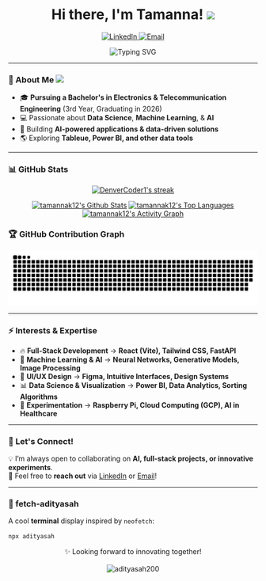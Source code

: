 <h1 align="center">Hi there, I'm Tamanna! <img src="https://raw.githubusercontent.com/MartinHeinz/MartinHeinz/master/wave.gif" width="30px"></h1>

<p align="center">
  <a href="https://www.linkedin.com/in/aditya-sah-a302ab22b" target="_blank">
    <img src="https://img.shields.io/badge/-LinkedIn-blue?style=flat&logo=linkedin&logoColor=white" alt="LinkedIn">
  </a>
  <a href="mailto:sahaditya59@gmail.com">
    <img src="https://img.shields.io/badge/-Email-D14836?style=flat&logo=gmail&logoColor=white" alt="Email">
  </a>
</p>

<p align="center">
  <img src="https://readme-typing-svg.demolab.com?font=Ysabeau+SC&pause=1000&color=00FFF&center=true&width=435&lines=Hey+there!+I+am+Aditya+;I'm+an+aspiring+software+developer+from+India" alt="Typing SVG">
</p>

---

### **🚀 About Me** <img src="https://media.giphy.com/media/mGcNjsfWAjY5AEZNw6/giphy.gif" width="50">

- 🎓 **Pursuing a Bachelor's in Electronics & Telecommunication Engineering** (3rd Year, Graduating in 2026)
- 💻 Passionate about **Data Science**, **Machine Learning**, & **AI**  
- 🚀 Building **AI-powered applications & data-driven solutions**  
- 🌎 Exploring **Tableue, Power BI, and other data tools**  

---

### **📊 GitHub Stats**
<div align="center">  
  <p>
    <a href="https://github.com/tamannak12/github-readme-streak-stats">
      <!-- Use https://streak-stats.demolab.com or self-host with your own Vercel app - visit https://git.io/streak-stats for instructions -->
      <img title="🔥 Get streak stats for your profile at git.io/streak-stats" alt="DenverCoder1's streak" src="https://github-readme-streak-stats-eight.vercel.app/?user=tamannak12&theme=monokai-metallian&hide_border=true&short_numbers=true"/>
    </a>
  </p>
</div>
  <div align="center">
    <div align="center">
  <a href="https://github.com/anuraghazra/github-readme-stats"><img alt="tamannak12's Github Stats" src="https://github-readme-stats.vercel.app/api/?username=tamannak12&show_icons=true&include_all_commits=true&count_private=true&theme=react&hide_border=true&bg_color=1F222E&title_color=F85D7F&icon_color=F8D866" height="192px"/></a>
  <a href="https://github.com/anuraghazra/github-readme-stats"><img alt="tamannak12's Top Languages" src="https://github-readme-stats.vercel.app/api/top-langs/?username=tamannak12&langs_count=8&layout=compact&theme=react&hide_border=true&bg_color=1F222E&title_color=F85D7F&icon_color=F8D866&hide=Jupyter%20Notebook,Roff" height="192px"/></a>
    </div>
    <a href="https://github.com/ashutosh00710/github-readme-activity-graph"><img alt="tamannak12's Activity Graph" src="https://github-readme-activity-graph.vercel.app/graph/?username=tamannak12&bg_color=1F222E&color=F8D866&line=F85D7F&point=FFFFFF&hide_border=true" /></a>
   </div>

### 🏆 GitHub Contribution Graph
<picture>
  <source media="(prefers-color-scheme: dark)" srcset="https://raw.githubusercontent.com/tamannak12/tamannak12/output/github-contribution-grid-snake-dark.svg">
  <img alt="snake animation" src="https://raw.githubusercontent.com/tamannak12/tamannak12/output/github-contribution-grid-snake.svg">
</picture>

</div>

---

### **⚡ Interests & Expertise**
- 🔥 **Full-Stack Development** → **React (Vite), Tailwind CSS, FastAPI**  
- 🤖 **Machine Learning & AI** → **Neural Networks, Generative Models, Image Processing**  
- 🎨 **UI/UX Design** → **Figma, Intuitive Interfaces, Design Systems**  
- 📊 **Data Science & Visualization** → **Power BI, Data Analytics, Sorting Algorithms**  
- 🔬 **Experimentation** → **Raspberry Pi, Cloud Computing (GCP), AI in Healthcare**  

---

### **📢 Let's Connect!**
💡 I’m always open to collaborating on **AI, full-stack projects, or innovative experiments**.  
📩 Feel free to **reach out** via [LinkedIn](https://www.linkedin.com/in/aditya-sah-a302ab22b) or [Email](mailto:sahaditya59@gmail.com)!  

---

### **🔗 fetch-adityasah**
A cool **terminal** display inspired by `neofetch`:

```sh
npx adityasah
```

<!---
<details>
  <summary><strong>Important Links</strong></summary>

  <ul>
    <li><a href="https://github.com/tamannak12">GitHub</a> - Check out my GitHub profile.</li>
    <li><a href="https://tamannak12.github.io/tamannak12/">Portfolio</a> - Explore my portfolio website.</li>
    <li><a href="https://www.linkedin.com/in/aditya-sah-a302ab22b">LinkedIn</a> - Connect with me on LinkedIn.</li>
    <li><a href="https://drive.google.com/file/d/17RLS3fWOPO1pLcJ4OL_bPIkq3TaZ1cxi/view?usp=drivesdk">Resume</a> - View my resume.</li>
  </ul>

</details>

Let's connect and build amazing things together!

---
## 🤝 Connect with Me

|You can find me on the following platforms:|
| :----------------------------------------------|
| [<img src="https://upload.wikimedia.org/wikipedia/commons/thumb/5/58/Instagram-Icon.png/769px-Instagram-Icon.png" width="20px" height="20px" alt="Instagram">](https://instagram.com/adityasah._?igshid=MzNlNGNkZWQ4Mg==) - Connect with me on Instagram. |
| [<img src="https://png.pngtree.com/png-vector/20221018/ourmid/pngtree-twitter-social-media-round-icon-png-image_6315985.png" width="20px" height="20px" alt="Twitter">](https://twitter.com/_Adityasah?t=2HFex72j-e-xWe7rjEo7Yw&s=08) - Follow me on Twitter. |
| [<img src="https://upload.wikimedia.org/wikipedia/commons/thumb/8/81/LinkedIn_icon.svg/768px-LinkedIn_icon.svg.png" width="20px" height="20px" alt="Blog">](https://www.linkedin.com/in/aditya-sah-a302ab22b) - Visit my LinkedIn for blog, articles, and insights. |


Feel free to reach out to me on any of these platforms. I'm always happy to connect and engage in meaningful discussions.

---

<!-- <details>
<summary><strong>📊 GitHub Statistics</strong></summary>

<div style="display: flex; justify-content: space-between;">
    <img src="https://github-readme-stats.vercel.app/api?username=tamannak12&show_icons=true&theme=radical" alt="Aditya's GitHub stats" style="width: 50%;">
    <img src="https://github-readme-stats.vercel.app/api/top-langs/?username=tamannak12&layout=donut&theme=radical" alt="Top Langs" style="width: 45%;">
</div>

</details> 


---

## 🚀 Skills

- Programming languages: Python, C++, Java
- Web technologies: HTML, CSS, React, 
- App development: XML, Kotlin
- Databases: Firebase, MySQL
- Tools: Git, GitHub, VS Code, Android Studios, Codesandbox, Figma

---

## 🔭 Projects

### [BodyMind]

- it's an healthcare application for admin and client
- Technologies used: [Android Studios:JAVA, XML]
- [Link to the project repository](https://github.com/tamannak12/BodyMind)
- [Live demo ](https://drive.google.com/file/d/1OcAhjl9fg9oh-Ipwj4SJTYDbkZ_fMzOx/view?usp=drivesdk)

### [Instagram Clone]

- made a static clone for instagram
- Technologies used: [CSS, HTML]
- [Link to the project repository](https://github.com/tamannak12/Instagram-Clone)
- [Live demo ](https://v68l9t.csb.app)

---

## 🌱 Experience

### [TCET Open-Source]

- Position: UI/UX designer
- Dates: 19/6/2023 - 18/7/2023
- Description: I was an Intern here for a period of 1 month.

---

## 📚 Education

- Degree: Bachelor of Engineering in Electronics and Telecommunication
- Institution: Thakur college of Engineering and Technology
- Year: 2023-2026

---

## 📫 Contact

- Email: sahaditya59@gmail.com
- LinkedIn: [Aditya's LinkedIn Profile](https://www.linkedin.com/in/aditya-sah-a302ab22b)
- Portfolio: [Aditya's Portfolio](https://tamannak12.github.io/tamannak12/)

Feel free to reach out to me for any inquiries or collaboration opportunities. I'm always open to new projects and challenges!
-->
<p align="center">
  ✨ Looking forward to innovating together! <br><br>
  <img src="https://komarev.com/ghpvc/?username=tamannak12&label=Profile%20views&color=ff00ff&style=plastic" alt="adityasah200"/>
</p>



